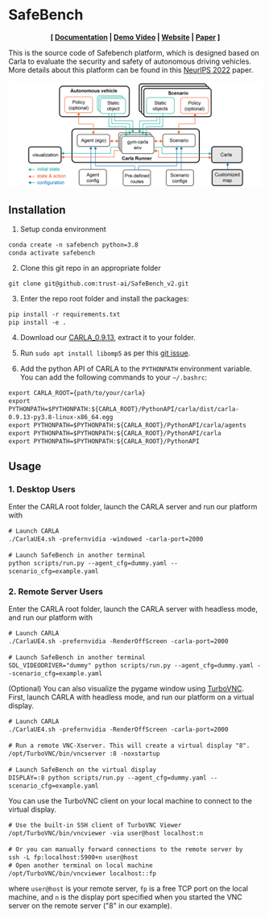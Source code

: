 <!--
 * @Date: 2023-01-25 19:36:50
 * @LastEditTime: 2023-03-06 00:20:40
 * @Description: 
-->

# SafeBench

<div style="text-align: center; width:100%; margin: 0 auto; display: inline-block">
<strong>
[
<a href="https://safebench.readthedocs.io">Documentation</a>
|
<a href="">Demo Video</a>
|
<a href="https://ai-secure.github.io/SSAD2023/challenge">Website</a>
|
<a href="https://arxiv.org/pdf/2206.09682.pdf">Paper</a>
]
</strong>
</div>

This is the source code of Safebench platform, which is designed based on Carla to evaluate the security and safety of autonomous driving vehicles. More details about this platform can be found in this [NeurIPS 2022](https://arxiv.org/pdf/2206.09682.pdf) paper.

![pipeline](./misc/pipeline.png)

## Installation
1. Setup conda environment
```
conda create -n safebench python=3.8
conda activate safebench
```

2. Clone this git repo in an appropriate folder
```
git clone git@github.com:trust-ai/SafeBench_v2.git
```

3. Enter the repo root folder and install the packages:
```
pip install -r requirements.txt
pip install -e .
```

4. Download our [CARLA_0.9.13](https://drive.google.com/file/d/1Ta5qtEIrOnpsToQfJ-j0cdRiF7xCbLM3/view?usp=share_link), extract it to your folder.

5. Run `sudo apt install libomp5` as per this [git issue](https://github.com/carla-simulator/carla/issues/4498).

6. Add the python API of CARLA to the ```PYTHONPATH``` environment variable. You can add the following commands to your `~/.bashrc`:
```
export CARLA_ROOT={path/to/your/carla}
export PYTHONPATH=$PYTHONPATH:${CARLA_ROOT}/PythonAPI/carla/dist/carla-0.9.13-py3.8-linux-x86_64.egg
export PYTHONPATH=$PYTHONPATH:${CARLA_ROOT}/PythonAPI/carla/agents
export PYTHONPATH=$PYTHONPATH:${CARLA_ROOT}/PythonAPI/carla
export PYTHONPATH=$PYTHONPATH:${CARLA_ROOT}/PythonAPI
```

## Usage

### 1. Desktop Users

Enter the CARLA root folder, launch the CARLA server and run our platform with
```
# Launch CARLA
./CarlaUE4.sh -prefernvidia -windowed -carla-port=2000

# Launch SafeBench in another terminal
python scripts/run.py --agent_cfg=dummy.yaml --scenario_cfg=example.yaml
```

### 2. Remote Server Users
Enter the CARLA root folder, launch the CARLA server with headless mode, and run our platform with
```
# Launch CARLA
./CarlaUE4.sh -prefernvidia -RenderOffScreen -carla-port=2000

# Launch SafeBench in another terminal
SDL_VIDEODRIVER="dummy" python scripts/run.py --agent_cfg=dummy.yaml --scenario_cfg=example.yaml
```

(Optional) You can also visualize the pygame window using [TurboVNC](https://sourceforge.net/projects/turbovnc/files/).
First, launch CARLA with headless mode, and run our platform on a virtual display.
```
# Launch CARLA
./CarlaUE4.sh -prefernvidia -RenderOffScreen -carla-port=2000

# Run a remote VNC-Xserver. This will create a virtual display "8".
/opt/TurboVNC/bin/vncserver :8 -noxstartup

# Launch SafeBench on the virtual display
DISPLAY=:8 python scripts/run.py --agent_cfg=dummy.yaml --scenario_cfg=example.yaml
```

You can use the TurboVNC client on your local machine to connect to the virtual display.
```
# Use the built-in SSH client of TurboVNC Viewer
/opt/TurboVNC/bin/vncviewer -via user@host localhost:n

# Or you can manually forward connections to the remote server by
ssh -L fp:localhost:5900+n user@host
# Open another terminal on local machine
/opt/TurboVNC/bin/vncviewer localhost::fp
```
where `user@host` is your remote server, `fp` is a free TCP port on the local machine, and `n` is the display port specified when you started the VNC server on the remote server ("8" in our example).

